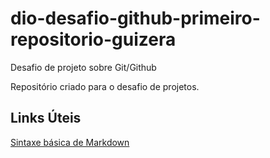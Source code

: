 # dio-desafio-github-primeiro-repositorio-guizera
Desafio de projeto sobre Git/Github

Repositório criado para o desafio de projetos.

## Links Úteis
[Sintaxe básica de Markdown](https://www.markdownguide.org/)
